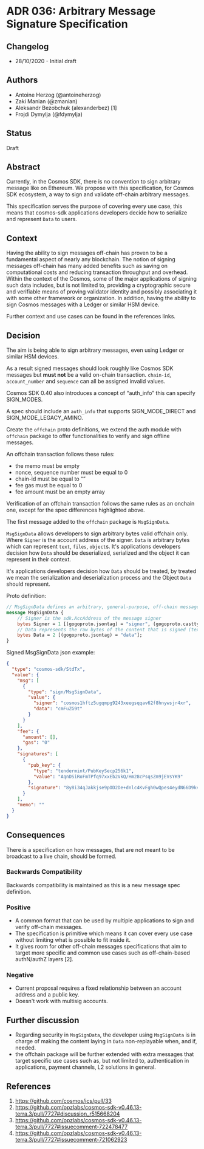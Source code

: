 # ADR 036: Arbitrary Message Signature Specification

## Changelog

* 28/10/2020 - Initial draft

## Authors

* Antoine Herzog (@antoineherzog)
* Zaki Manian (@zmanian)
* Aleksandr Bezobchuk (alexanderbez) [1]
* Frojdi Dymylja (@fdymylja)

## Status

Draft

## Abstract

Currently, in the Cosmos SDK, there is no convention to sign arbitrary message like on Ethereum. We propose with this specification, for Cosmos SDK ecosystem, a way to sign and validate off-chain arbitrary messages.

This specification serves the purpose of covering every use case, this means that cosmos-sdk applications developers decide how to serialize and represent `Data` to users.

## Context

Having the ability to sign messages off-chain has proven to be a fundamental aspect of nearly any blockchain. The notion of signing messages off-chain has many added benefits such as saving on computational costs and reducing transaction throughput and overhead. Within the context of the Cosmos, some of the major applications of signing such data includes, but is not limited to, providing a cryptographic secure and verifiable means of proving validator identity and possibly associating it with some other framework or organization. In addition, having the ability to sign Cosmos messages with a Ledger or similar HSM device.

Further context and use cases can be found in the references links.

## Decision

The aim is being able to sign arbitrary messages, even using Ledger or similar HSM devices.

As a result signed messages should look roughly like Cosmos SDK messages but **must not** be a valid on-chain transaction. `chain-id`, `account_number` and `sequence` can all be assigned invalid values.

Cosmos SDK 0.40 also introduces a concept of “auth_info” this can specify SIGN_MODES.

A spec should include an `auth_info` that supports SIGN_MODE_DIRECT and SIGN_MODE_LEGACY_AMINO.

Create the `offchain` proto definitions, we extend the auth module with `offchain` package to offer functionalities to verify and sign offline messages.

An offchain transaction follows these rules:

* the memo must be empty
* nonce, sequence number must be equal to 0
* chain-id must be equal to “”
* fee gas must be equal to 0
* fee amount must be an empty array

Verification of an offchain transaction follows the same rules as an onchain one, except for the spec differences highlighted above.

The first message added to the `offchain` package is `MsgSignData`.

`MsgSignData` allows developers to sign arbitrary bytes valid offchain only. Where `Signer` is the account address of the signer. `Data` is arbitrary bytes which can represent `text`, `files`, `object`s. It's applications developers decision how `Data` should be deserialized, serialized and the object it can represent in their context.

It's applications developers decision how `Data` should be treated, by treated we mean the serialization and deserialization process and the Object `Data` should represent.

Proto definition:

```proto
// MsgSignData defines an arbitrary, general-purpose, off-chain message
message MsgSignData {
    // Signer is the sdk.AccAddress of the message signer
    bytes Signer = 1 [(gogoproto.jsontag) = "signer", (gogoproto.casttype) = "github.com/opzlabs/cosmos-sdk-v0.46.13-terra.3/types.AccAddress"];
    // Data represents the raw bytes of the content that is signed (text, json, etc)
    bytes Data = 2 [(gogoproto.jsontag) = "data"];
}
```

Signed MsgSignData json example:

```json
{
  "type": "cosmos-sdk/StdTx",
  "value": {
    "msg": [
      {
        "type": "sign/MsgSignData",
        "value": {
          "signer": "cosmos1hftz5ugqmpg9243xeegsqqav62f8hnywsjr4xr",
          "data": "cmFuZG9t"
        }
      }
    ],
    "fee": {
      "amount": [],
      "gas": "0"
    },
    "signatures": [
      {
        "pub_key": {
          "type": "tendermint/PubKeySecp256k1",
          "value": "AqnDSiRoFmTPfq97xxEb2VkQ/Hm28cPsqsZm9jEVsYK9"
        },
        "signature": "8y8i34qJakkjse9pOD2De+dnlc4KvFgh0wQpes4eydN66D9kv7cmCEouRrkka9tlW9cAkIL52ErB+6ye7X5aEg=="
      }
    ],
    "memo": ""
  }
}
```

## Consequences

There is a specification on how messages, that are not meant to be broadcast to a live chain, should be formed.

### Backwards Compatibility

Backwards compatibility is maintained as this is a new message spec definition.

### Positive

* A common format that can be used by multiple applications to sign and verify off-chain messages.
* The specification is primitive which means it can cover every use case without limiting what is possible to fit inside it.
* It gives room for other off-chain messages specifications that aim to target more specific and common use cases such as off-chain-based authN/authZ layers [2].

### Negative

* Current proposal requires a fixed relationship between an account address and a public key.
* Doesn't work with multisig accounts.

## Further discussion

* Regarding security in `MsgSignData`, the developer using `MsgSignData` is in charge of making the content laying in `Data` non-replayable when, and if, needed.
* the offchain package will be further extended with extra messages that target specific use cases such as, but not limited to, authentication in applications, payment channels, L2 solutions in general.

## References

1. https://github.com/cosmos/ics/pull/33
2. https://github.com/opzlabs/cosmos-sdk-v0.46.13-terra.3/pull/7727#discussion_r515668204
3. https://github.com/opzlabs/cosmos-sdk-v0.46.13-terra.3/pull/7727#issuecomment-722478477
4. https://github.com/opzlabs/cosmos-sdk-v0.46.13-terra.3/pull/7727#issuecomment-721062923
